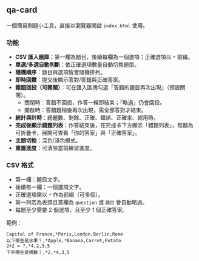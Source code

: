 ## qa-card

一個簡易刷題小工具，直接以瀏覽器開啟 `index.html` 使用。

### 功能
- **CSV 匯入題庫**：第一欄為題目，後續每欄為一個選項；正確選項以 `*` 前綴。
- **單選/多選自動判斷**：依正確選項數量自動切換題型。
- **隨機順序**：題目與選項皆會隨機排列。
- **即時回饋**：提交後顯示答對/答錯與正確答案。
- **錯題回投（可開關）**：可在匯入區塊勾選「答錯的題目再次出現」（預設關閉）。
  - 關閉時：答錯不回投，作答一輪即結束；「略過」仍會回投。
  - 開啟時：答錯題稍後再次出現，需全部答對才結束。
- **統計與計時**：總題數、剩餘、正確、錯誤、正確率、總用時。
- **完成後顯示錯題列表**：作答結束後，在完成卡下方顯示「錯題列表」，每題為可折疊卡，展開可查看「你的答案」與「正確答案」。
- **主題切換**：深色/淺色模式。
- **重置進度**：可清除當前練習進度。

### CSV 格式
- 第一欄：題目文字。
- 後續每一欄：一個選項文字。
- 正確選項需以 `*` 作為前綴（可多個）。
- 第一列若為表頭且首欄為 `question` 或 `題目` 會自動略過。
- 每題至少需要 2 個選項，且至少 1 個正確答案。

範例：
```csv
Capital of France,*Paris,London,Berlin,Rome
以下哪些是水果？,*Apple,*Banana,Carrot,Potato
2+2 = ?,*4,2,3,5
下列哪些是偶數？,*2,*4,3,5
```


